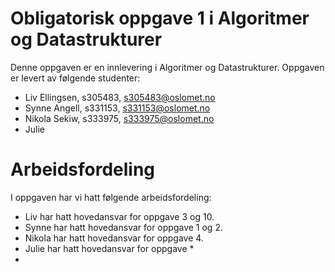 # Obligatorisk oppgave 1 i Algoritmer og Datastrukturer

Denne oppgaven er en innlevering i Algoritmer og Datastrukturer. 
Oppgaven er levert av følgende studenter:
* Liv Ellingsen, s305483, s305483@oslomet.no
* Synne Angell, s331153, s331153@oslomet.no
* Nikola Sekiw, s333975, s333975@oslomet.no
* Julie 


# Arbeidsfordeling

I oppgaven har vi hatt følgende arbeidsfordeling:
* Liv har hatt hovedansvar for oppgave 3 og 10. 
* Synne har hatt hovedansvar for oppgave 1 og 2.
* Nikola har hatt hovedansvar for oppgave 4.
* Julie har hatt hovedansvar for oppgave *
* 

